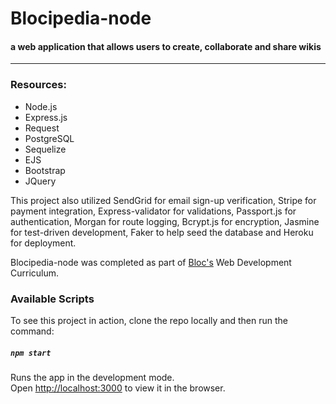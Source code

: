 # Blocipedia-node
#### a web application that allows users to create, collaborate and share wikis 

 ***
### Resources:
* Node.js
* Express.js
* Request
* PostgreSQL
* Sequelize
* EJS
* Bootstrap
* JQuery

 This project also utilized SendGrid for email sign-up verification, Stripe for payment integration, Express-validator for validations, Passport.js for authentication, Morgan for route logging, Bcrypt.js for encryption, Jasmine for test-driven development, Faker to help seed the database and Heroku for deployment.

 Blocipedia-node was completed as part of [Bloc's](https://www.bloc.io/) Web Development Curriculum.

### Available Scripts

To see this project in action, clone the repo locally and then run the command:

##### `npm start`

Runs the app in the development mode.<br>
Open [http://localhost:3000](http://localhost:3000) to view it in the browser.


